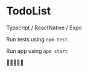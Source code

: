# TodoList 
Typscript / ReactNative / Expo

Run tests using `npm test`.

Run app using `npm start`

🌈😍🌺🧚‍♂️
